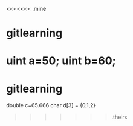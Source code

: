 <<<<<<< .mine
# gitlearning

uint a=50;
uint b=60;
=======
# gitlearning

double c=65.666
char d[3] = {0,1,2} 
>>>>>>> .theirs

